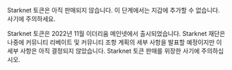Starknet 토큰은 아직 판매되지 않습니다. 이 단계에서는 지갑에 추가할 수 없습니다. 사기에 주의하세요.

Starknet 토큰은 2022년 11월 이더리움 메인넷에서 출시되었습니다. Starknet 재단은 나중에 커뮤니티 리베이트 및 커뮤니티 조항 계획의 세부 사항을 발표할 예정이지만 이 세부 사항은 아직 결정되지 않았습니다. Starknet 토큰 판매를 위장한 사기에 주의하십시오.